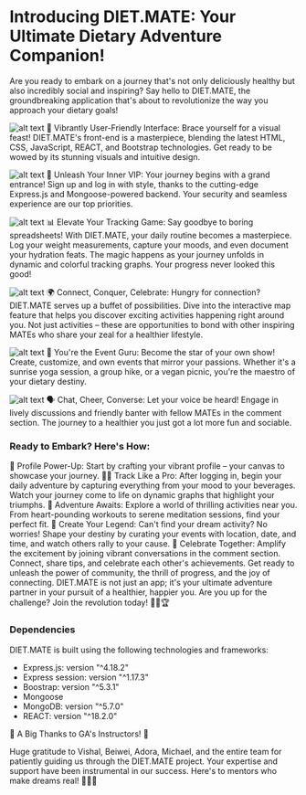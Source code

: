 # Introducing DIET.MATE: Your Ultimate Dietary Adventure Companion!

Are you ready to embark on a journey that's not only deliciously healthy but also incredibly social and inspiring? Say hello to DIET.MATE, the groundbreaking application that's about to revolutionize the way you approach your dietary goals!

![alt text](https://raw.githubusercontent.com/MKuma5555/socialDiet_Project4/main/image/Screen%20Shot%202023-08-18%20at%2010.30.25%20pm.png)
🎨 Vibrantly User-Friendly Interface: Brace yourself for a visual feast! DIET.MATE's front-end is a masterpiece, blending the latest HTML, CSS, JavaScript, REACT, and Bootstrap technologies. Get ready to be wowed by its stunning visuals and intuitive design.

![alt text](https://raw.githubusercontent.com/MKuma5555/socialDiet_Project4/main/image/Screen%20Shot%202023-08-18%20at%2010.29.52%20pm.png)
🔐 Unleash Your Inner VIP: Your journey begins with a grand entrance! Sign up and log in with style, thanks to the cutting-edge Express.js and Mongoose-powered backend. Your security and seamless experience are our top priorities.

![alt text](https://raw.githubusercontent.com/MKuma5555/socialDiet_Project4/main/image/Screen%20Shot%202023-08-18%20at%2010.30.53%20pm.png)
📊 Elevate Your Tracking Game: Say goodbye to boring spreadsheets! With DIET.MATE, your daily routine becomes a masterpiece. Log your weight measurements, capture your moods, and even document your hydration feats. The magic happens as your journey unfolds in dynamic and colorful tracking graphs. Your progress never looked this good!

![alt text](https://raw.githubusercontent.com/MKuma5555/socialDiet_Project4/main/image/Screen%20Shot%202023-08-18%20at%2010.31.38%20pm.png)
🌍 Connect, Conquer, Celebrate: Hungry for connection? DIET.MATE serves up a buffet of possibilities. Dive into the interactive map feature that helps you discover exciting activities happening right around you. Not just activities – these are opportunities to bond with other inspiring MATEs who share your zeal for a healthier lifestyle.

![alt text](https://raw.githubusercontent.com/MKuma5555/socialDiet_Project4/main/image/Screen%20Shot%202023-08-18%20at%2010.32.04%20pm.png)
🎉 You're the Event Guru: Become the star of your own show! Create, customize, and own events that mirror your passions. Whether it's a sunrise yoga session, a group hike, or a vegan picnic, you're the maestro of your dietary destiny.

![alt text](https://raw.githubusercontent.com/MKuma5555/socialDiet_Project4/main/image/Screen%20Shot%202023-08-18%20at%2010.32.46%20pm.png)
🗣 Chat, Cheer, Converse: Let your voice be heard! Engage in lively discussions and friendly banter with fellow MATEs in the comment section. The journey to a healthier you just got a lot more fun and sociable.

### Ready to Embark? Here's How:

🎉 Profile Power-Up: Start by crafting your vibrant profile – your canvas to showcase your journey.
🏃‍♀️ Track Like a Pro: After logging in, begin your daily adventure by capturing everything from your mood to your beverages. Watch your journey come to life on dynamic graphs that highlight your triumphs.
🌟 Adventure Awaits: Explore a world of thrilling activities near you. From heart-pounding workouts to serene meditation sessions, find your perfect fit.
🚀 Create Your Legend: Can't find your dream activity? No worries! Shape your destiny by curating your events with location, date, and time, and watch others rally to your cause.
🎊 Celebrate Together: Amplify the excitement by joining vibrant conversations in the comment section. Connect, share tips, and celebrate each other's achievements.
Get ready to unleash the power of community, the thrill of progress, and the joy of connecting. DIET.MATE is not just an app; it's your ultimate adventure partner in your pursuit of a healthier, happier you. Are you up for the challenge? Join the revolution today! 🌟🍏🏆

### Dependencies

DIET.MATE is built using the following technologies and frameworks:

- Express.js: version "^4.18.2"
- Express session: version "^1.17.3"
- Boostrap: version "^5.3.1"
- Mongoose
- MongoDB: version "^5.7.0"
- REACT: version "^18.2.0"

🌟 A Big Thanks to GA's Instructors! 🌟

Huge gratitude to Vishal, Beiwei, Adora, Michael, and the entire team for patiently guiding us through the DIET.MATE project. Your expertise and support have been instrumental in our success. Here's to mentors who make dreams real! 🙏🚀🌈
